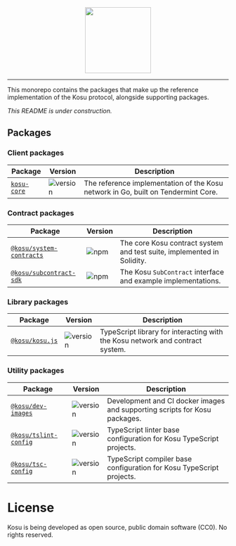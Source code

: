 <center>
    <img src="https://storage.googleapis.com/kosu-general-storage/kosu_logo.png" width="150px" >
</center>

---

This monorepo contains the packages that make up the reference implementation of the Kosu protocol, alongside supporting packages.

_This README is under construction._

## Packages

### Client packages

| Package |Version|Description |
|-|-|-|
|[`kosu-core`](./packages/go-kosu)|![version](https://img.shields.io/badge/version-0.0.0-green.svg)|The reference implementation of the Kosu network in Go, built on Tendermint Core. |


### Contract packages

| Package |Version| Description |
|-|-|-|
|[`@kosu/system-contracts`](./packages/kosu-system-contracts)|![npm](https://img.shields.io/npm/v/@kosu/subcontract-sdk.svg)|The core Kosu contract system and test suite, implemented in Solidity.|
|[`@kosu/subcontract-sdk`](./packages/kosu-sdk-contracts)|![npm](https://img.shields.io/npm/v/@kosu/subcontract-sdk.svg)|The Kosu `SubContract` interface and example implementations.|

### Library packages

| Package |Version|Description |
|-|-|-|
|[`@kosu/kosu.js`](./packages/kosu.js)|![version](https://img.shields.io/badge/npm-v0.1.0-green.svg)|TypeScript library for interacting with the Kosu network and contract system.|

### Utility packages

| Package |Version|Description |
|-|-|-|
|[`@kosu/dev-images`](./packages/dev-images)|![version](https://img.shields.io/badge/npm-v0.0.1-green.svg)|Development and CI docker images and supporting scripts for Kosu packages. |
|[`@kosu/tslint-config`](./packages/tslint-config)|![version](https://img.shields.io/badge/npm-v0.0.2-green.svg)|TypeScript linter base configuration for Kosu TypeScript projects. |
|[`@kosu/tsc-config`](./packages/tsc-config)|![version](https://img.shields.io/badge/npm-v0.0.1-green.svg)|TypeScript compiler base configuration for Kosu TypeScript projects. |

# License

Kosu is being developed as open source, public domain software (CC0). No rights reserved.


